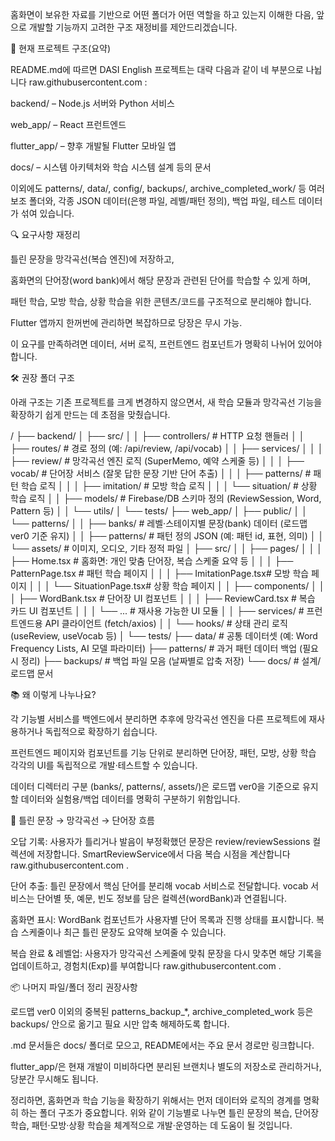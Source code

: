 홈화면이 보유한 자료를 기반으로 어떤 폴더가 어떤 역할을 하고 있는지 이해한 다음, 앞으로 개발할 기능까지 고려한 구조 재정비를 제안드리겠습니다.

📁 현재 프로젝트 구조(요약)

README.md에 따르면 DASI English 프로젝트는 대략 다음과 같이 네 부분으로 나뉩니다
raw.githubusercontent.com
:

backend/ – Node.js 서버와 Python 서비스

web_app/ – React 프런트엔드

flutter_app/ – 향후 개발될 Flutter 모바일 앱

docs/ – 시스템 아키텍처와 학습 시스템 설계 등의 문서

이외에도 patterns/, data/, config/, backups/, archive_completed_work/ 등 여러 보조 폴더와, 각종 JSON 데이터(은행 파일, 레벨/패턴 정의), 백업 파일, 테스트 데이터가 섞여 있습니다.

🔍 요구사항 재정리

틀린 문장을 망각곡선(복습 엔진)에 저장하고,

홈화면의 단어장(word bank)에서 해당 문장과 관련된 단어를 학습할 수 있게 하며,

패턴 학습, 모방 학습, 상황 학습을 위한 콘텐츠/코드를 구조적으로 분리해야 합니다.

Flutter 앱까지 한꺼번에 관리하면 복잡하므로 당장은 무시 가능.

이 요구를 만족하려면 데이터, 서버 로직, 프런트엔드 컴포넌트가 명확히 나뉘어 있어야 합니다.

🛠 권장 폴더 구조

아래 구조는 기존 프로젝트를 크게 변경하지 않으면서, 새 학습 모듈과 망각곡선 기능을 확장하기 쉽게 만드는 데 초점을 맞췄습니다.

/
├── backend/
│   ├── src/
│   │   ├── controllers/    # HTTP 요청 핸들러
│   │   ├── routes/         # 경로 정의 (예: /api/review, /api/vocab)
│   │   ├── services/
│   │   │   ├── review/     # 망각곡선 엔진 로직 (SuperMemo, 예약 스케줄 등)
│   │   │   ├── vocab/      # 단어장 서비스 (잘못 답한 문장 기반 단어 추출)
│   │   │   ├── patterns/   # 패턴 학습 로직
│   │   │   ├── imitation/  # 모방 학습 로직
│   │   │   └── situation/  # 상황 학습 로직
│   │   ├── models/         # Firebase/DB 스키마 정의 (ReviewSession, Word, Pattern 등)
│   │   └── utils/
│   └── tests/
├── web_app/
│   ├── public/
│   │   └── patterns/
│   │       ├── banks/      # 레벨·스테이지별 문장(bank) 데이터 (로드맵 ver0 기준 유지)
│   │       ├── patterns/   # 패턴 정의 JSON (예: 패턴 id, 표현, 의미)
│   │       └── assets/     # 이미지, 오디오, 기타 정적 파일
│   ├── src/
│   │   ├── pages/
│   │   │   ├── Home.tsx         # 홈화면: 개인 맞춤 단어장, 복습 스케줄 요약 등
│   │   │   ├── PatternPage.tsx  # 패턴 학습 페이지
│   │   │   ├── ImitationPage.tsx# 모방 학습 페이지
│   │   │   └── SituationPage.tsx# 상황 학습 페이지
│   │   ├── components/
│   │   │   ├── WordBank.tsx     # 단어장 UI 컴포넌트
│   │   │   ├── ReviewCard.tsx   # 복습 카드 UI 컴포넌트
│   │   │   └── ...              # 재사용 가능한 UI 모듈
│   │   ├── services/            # 프런트엔드용 API 클라이언트 (fetch/axios)
│   │   └── hooks/               # 상태 관리 로직 (useReview, useVocab 등)
│   └── tests/
├── data/               # 공통 데이터셋 (예: Word Frequency Lists, AI 모델 파라미터)
├── patterns/           # 과거 패턴 데이터 백업 (필요 시 정리)
├── backups/            # 백업 파일 모음 (날짜별로 압축 저장)
└── docs/               # 설계/로드맵 문서

📚 왜 이렇게 나누나요?

각 기능별 서비스를 백엔드에서 분리하면 추후에 망각곡선 엔진을 다른 프로젝트에 재사용하거나 독립적으로 확장하기 쉽습니다.

프런트엔드 페이지와 컴포넌트를 기능 단위로 분리하면 단어장, 패턴, 모방, 상황 학습 각각의 UI를 독립적으로 개발·테스트할 수 있습니다.

데이터 디렉터리 구분 (banks/, patterns/, assets/)은 로드맵 ver0을 기준으로 유지할 데이터와 실험용/백업 데이터를 명확히 구분하기 위함입니다.

🧠 틀린 문장 → 망각곡선 → 단어장 흐름

오답 기록: 사용자가 틀리거나 발음이 부정확했던 문장은 review/reviewSessions 컬렉션에 저장합니다. SmartReviewService에서 다음 복습 시점을 계산합니다
raw.githubusercontent.com
.

단어 추출: 틀린 문장에서 핵심 단어를 분리해 vocab 서비스로 전달합니다. vocab 서비스는 단어별 뜻, 예문, 빈도 정보를 담은 컬렉션(wordBank)과 연결됩니다.

홈화면 표시: WordBank 컴포넌트가 사용자별 단어 목록과 진행 상태를 표시합니다. 복습 스케줄이나 최근 틀린 문장도 요약해 보여줄 수 있습니다.

복습 완료 & 레벨업: 사용자가 망각곡선 스케줄에 맞춰 문장을 다시 맞추면 해당 기록을 업데이트하고, 경험치(Exp)를 부여합니다
raw.githubusercontent.com
.

📦 나머지 파일/폴더 정리 권장사항

로드맵 ver0 이외의 중복된 patterns_backup_*, archive_completed_work 등은 backups/ 안으로 옮기고 필요 시만 압축 해제하도록 합니다.

.md 문서들은 docs/ 폴더로 모으고, README에서는 주요 문서 경로만 링크합니다.

flutter_app/은 현재 개발이 미비하다면 분리된 브랜치나 별도의 저장소로 관리하거나, 당분간 무시해도 됩니다.

정리하면, 홈화면과 학습 기능을 확장하기 위해서는 먼저 데이터와 로직의 경계를 명확히 하는 폴더 구조가 중요합니다. 위와 같이 기능별로 나누면 틀린 문장의 복습, 단어장 학습, 패턴·모방·상황 학습을 체계적으로 개발·운영하는 데 도움이 될 것입니다.